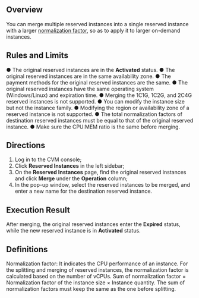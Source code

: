 ## Overview
You can merge multiple reserved instances into a single reserved instance with a larger [normalization factor](#length), so as to apply it to larger on-demand instances.

## Rules and Limits
● The original reserved instances are in the **Activated** status.
● The original reserved instances are in the same availability zone.
● The payment methods for the original reserved instances are the same.
● The original reserved instances have the same operating system (Windows/Linux) and expiration time.
● Merging the 1C1G, 1C2G, and 2C4G reserved instances is not supported.
● You can modify the instance size but not the instance family.
● Modifying the region or availability zone of a reserved instance is not supported.
● The total normalization factors of destination reserved instances must be equal to that of the original reserved instance.
● Make sure the CPU:MEM ratio is the same before merging.

## Directions
1. Log in to the CVM console;
2. Click **Reserved Instances** in the left sidebar;
3. On the **Reserved Instances** page, find the original reserved instances and click **Merge** under the **Operation** column;
4. In the pop-up window, select the reserved instances to be merged, and enter a new name for the destination reserved instance.

## Execution Result
After merging, the original reserved instances enter the **Expired** status, while the new reserved instance is in **Activated** status.

## <a id="length">Definitions</a>
Normalization factor: It indicates the CPU performance of an instance. For the splitting and merging of reserved instances, the normalization factor is calculated based on the number of vCPUs.
Sum of normalization factor = Normalization factor of the instance size × Instance quantity. The sum of normalization factors must keep the same as the one before splitting.
